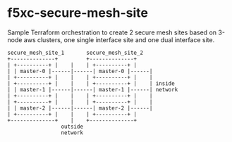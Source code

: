 # f5xc-secure-mesh-site

Sample Terraform orchestration to create 2 secure mesh sites based on
3-node aws clusters, one single interface site and one dual interface site.


```
secure_mesh_site_1       secure_mesh_site_2
+--------------+         +--------------+
| +----------+ |    |    | +----------+ |    
| | master-0 |------|------| master-0 |------|
| +----------+ |    |    | +----------+ |    |
| +----------+ |    |    | +----------+ |    | inside
| | master-1 |------|------| master-1 |------| network
| +----------+ |    |    | +----------+ |    |
| +----------+ |    |    | +----------+ |    |
| | master-2 |------|------| master-2 |------|
| +----------+ |    |    | +----------+ |
+--------------+    |    +--------------+
                 outside
                 network
```
